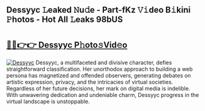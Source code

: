 ## Dessyyc 𝙻eaked 𝙽u𝚍e - Part-fKz 𝚅𝚒deo B𝚒kini 𝙿hotos - Hot All 𝙻eaks 98bUS

# <h2><a href="http://ld0jnnv.urlbe.top/?page=Dessyyc">🔗🔗👉👉 Dessyyc P𝚑oto𝚜Vid𝚎o</a></h2>

[![Dessyyc](https://i.imgur.com/eBuTRDB.gif)](http://ld0jnnv.urlbe.top/?page=Dessyyc)
Dessyyc, a multifaceted and divisive character, defies straightforward classification. Her unorthodox approach to building a web persona has magnetized and offended observers, generating debates on artistic expression, privacy, and the intricacies of virtual societies. Regardless of her future decisions, her mark on digital media is indelible. With unwavering dedication and undeniable charm, Dessyyc progress in the virtual landscape is unstoppable.
